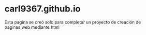 # carl9367.github.io
Esta pagina se creó solo para completar un proyecto de creación de paginas web mediante html
